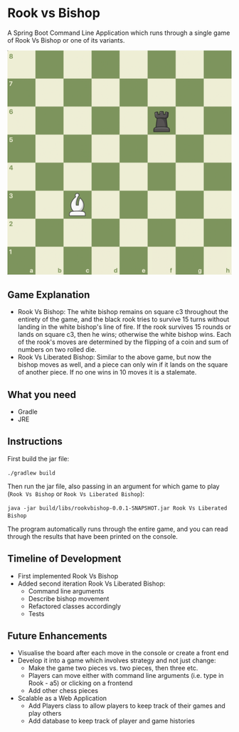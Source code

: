# Rook vs Bishop

A Spring Boot Command Line Application which runs through a single game of Rook Vs Bishop or one of its variants.

![Image of game board](src/main/resources/board-image.png)

## Game Explanation

- Rook Vs Bishop: The white bishop remains on square c3 throughout the entirety of the game, and the black rook tries to
  survive 15 turns without landing in the white bishop's line of fire. If the rook survives 15 rounds or lands on square
  c3, then he wins; otherwise the white bishop wins. Each of the rook's moves are determined by the flipping of a coin
  and sum of numbers on two rolled die.
- Rook Vs Liberated Bishop: Similar to the above game, but now the bishop moves as well, and a piece can only win if it
  lands on the square of another piece. If no one wins in 10 moves it is a stalemate.

## What you need

- Gradle
- JRE

## Instructions

First build the jar file:

`./gradlew build`

Then run the jar file, also passing in an argument for which game to play (`Rook Vs Bishop` or `Rook Vs Liberated Bishop`):

`java -jar build/libs/rookvbishop-0.0.1-SNAPSHOT.jar Rook Vs Liberated Bishop`

The program automatically runs through the entire game, and you can read through the results that have been printed on
the console.

## Timeline of Development

- First implemented Rook Vs Bishop
- Added second iteration Rook Vs Liberated Bishop:
  - Command line arguments
  - Describe bishop movement
  - Refactored classes accordingly
  - Tests

## Future Enhancements

- Visualise the board after each move in the console or create a front end
- Develop it into a game which involves strategy and not just change:
  - Make the game two pieces vs. two pieces, then three etc.
  - Players can move either with command line arguments (i.e. type in Rook - a5) or clicking on a frontend
  - Add other chess pieces
- Scalable as a Web Application
  - Add Players class to allow players to keep track of their games and play others
  - Add database to keep track of player and game histories